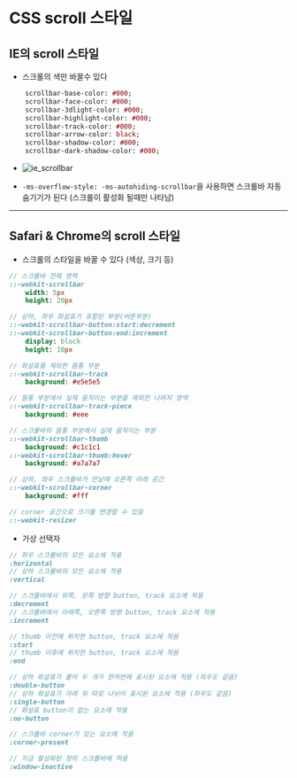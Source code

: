 # CSS scroll 스타일
## IE의 scroll 스타일
* 스크롤의 색만 바꿀수 있다
```sass
	scrollbar-base-color: #000;
	scrollbar-face-color: #000;
	scrollbar-3dlight-color: #000;
	scrollbar-highlight-color: #000;
	scrollbar-track-color: #000;
	scrollbar-arrow-color: black;
	scrollbar-shadow-color: #000;
	scrollbar-dark-shadow-color: #000;
```

* ![ie_scrollbar](https://user-images.githubusercontent.com/39546874/49569983-ccabc100-f978-11e8-8f25-6e6da8ce3e68.png)

* `-ms-overflow-style: -ms-autohiding-scrollbar`을 사용하면 스크롤바 자동 숨기기가 된다 (스크롤이 활성화 될때만 나타남)

- - - -
## Safari & Chrome의 scroll 스타일
* 스크롤의 스타일을 바꿀 수 있다 (색상, 크기 등)
```sass
// 스크롤바 전체 영역
::-webkit-scrollbar
	width: 5px
	height: 20px

// 상하, 좌우 화살표가 포함된 부분(버튼부분)
::-webkit-scrollbar-button:start:decrement
::-webkit-scrollbar-button:end:increment
	display: block
	height: 10px

// 화살표를 제외한 몸통 부분
::-webkit-scrollbar-track
	background: #e5e5e5

// 몸통 부분에서 실제 움직이는 부분을 제외한 나머지 영역
::-webkit-scrollbar-track-piece
	background: #eee

// 스크롤바의 몸통 부분에서 실제 움직이는 부분
::-webkit-scrollbar-thumb
	background: #c1c1c1
::-webkit-scrollbar-thumb:hover
	background: #a7a7a7

// 상하, 좌우 스크롤바가 만날때 오른쪽 아래 공간
::-webkit-scrollbar-corner
	background: #fff

// corner 공간으로 크기를 변경할 수 있음
::-webkit-resizer
```

* 가상 선택자
```sass
// 좌우 스크롤바의 모든 요소에 적용
:horizontal
// 상하 스크롤바의 모든 요소에 적용
:vertical

// 스크롤바에서 위쪽, 왼쪽 방향 button, track 요소에 적용
:decrement
// 스크롤바에서 아래쪽, 오른쪽 방향 button, track 요소에 적용
:increment

// thumb 이전에 위치한 button, track 요소에 적용
:start
// thumb 이후에 위치한 button, track 요소에 적용
:end

// 상하 화살표가 붙어 두 개가 한꺼번에 표시된 요소에 적용 (좌우도 같음)
:double-button
// 상하 화살표가 아래 위 따로 나뉘어 표시된 요소에 적용 (좌우도 같음)
:single-button
// 화살표 button이 없는 요소에 적용
:no-button

// 스크롤바 corner가 있는 요소에 적용
:corner-present

// 지금 활성화된 창의 스크롤바에 적용
:window-inactive
```